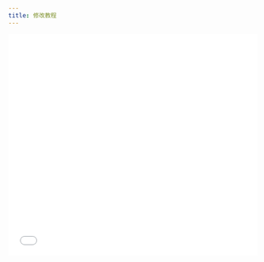 ```yaml
---
title: 修改教程
---
```


<iframe src="//player.bilibili.com/player.html?bvid=BV11upKe6E7A&page=1&autoplay=0" scrolling="no" border="0" frameborder="no" framespacing="0" allowfullscreen="true" width="100%" height="450"> </iframe>